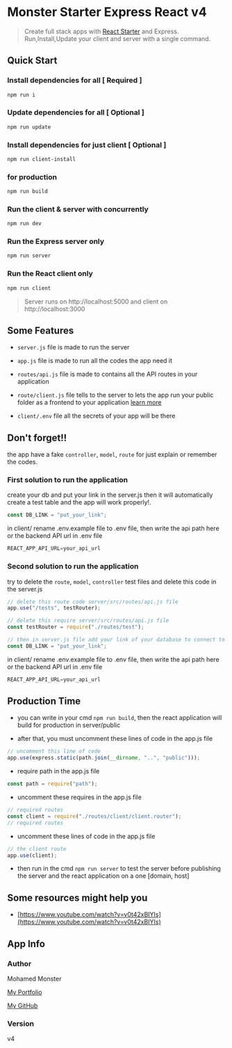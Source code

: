 # Monster Starter Express React v4

> Create full stack apps with [React Starter](https://github.com/Monster-Library/Monster_Starter__React) and Express. Run,Install,Update your client and server with a single command. 

## Quick Start

### Install dependencies for all [ **Required** ]
``` bash
npm run i
```

### Update dependencies for all [ **Optional** ]
``` bash
npm run update
```

### Install dependencies for just client [ **Optional** ]
``` bash
npm run client-install
```

### for production
``` bash
npm run build
```

### Run the client & server with concurrently
``` bash
npm run dev
```

### Run the Express server only
``` bash
npm run server
```

### Run the React client only
``` bash
npm run client
```

> Server runs on http://localhost:5000 and client on http://localhost:3000

## Some Features

* `server.js` file is made to run the server

* `app.js` file is made to run all the codes the app need it

* `routes/api.js` file is made to contains all the API routes in your application

* `route/client.js` file tells to the server to lets the app run your public folder as a frontend to your application [learn more](#production-time)

* `client/.env` file all the secrets of your app will be there

## Don't forget!!
the app have a fake `controller`, `model`, `route` for just explain or remember the codes.

### First solution to run the application
create your db and put your link in the server.js then it will automatically create a test table and the app will work properly!.
```js
const DB_LINK = "put_your_link";
```

in client/ rename .env.example file to .env file, then write the api path here or the backend API url in .env file
```js
REACT_APP_API_URL=your_api_url
```

### Second solution to run the application
try to delete the `route`, `model`, `controller` test files and delete this code in the server.js
```js
// delete this route code server/src/routes/api.js file
app.use("/tests", testRouter);

// delete this require server/src/routes/api.js file
const testRouter = require("./routes/test");

// then in server.js file add your link of your database to connect to the server
const DB_LINK = "put_your_link";
```

in client/ rename .env.example file to .env file, then write the api path here or the backend API url in .env file
```js
REACT_APP_API_URL=your_api_url
```

## Production Time
* you can write in your cmd `npm run build`, then the react application will
  build for production in server/public

* after that, you must uncomment these lines of code in the app.js file
``` js
// uncomment this line of code
app.use(express.static(path.join(__dirname, "..", "public")));
```

* require path in the app.js file
```js
const path = require("path");
```

* uncomment these requires in the app.js file
```js
// required routes
const client = require("./routes/client/client.router");
// required routes
```

* uncomment these lines of code in the app.js file
```js
// the client route
app.use(client);
```

* then run in the cmd `npm run server` to test the server before publishing the server and the react application on a one [domain, host]

## Some resources might help you
* [https://www.youtube.com/watch?v=v0t42xBIYIs](https://www.youtube.com/watch?v=v0t42xBIYIs)

## App Info

### Author

Mohamed Monster

[My Portfolio](https://mohamed--monster.web.app/)

[My GitHub](https://github.com/Monster-Mohamed)

### Version

v4